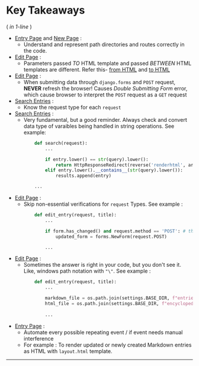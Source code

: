 # Key Takeaways 
( *in 1-line* )

- [Entry Page](#entry-page) and [New Page](#new-page) : 
    - Understand and represent path directories and routes correctly in the code.
- [Edit Page](#edit-page) : 
    - Parameters passed *TO* HTML template and passed *BETWEEN* HTML templates are different. Refer this- [from HTML](/django/wiki/encyclopedia/templates/encyclopedia/entry_template.html) and [to HTML](/django/wiki/encyclopedia/templates/encyclopedia/edit_entry.html)
- [Edit Page](#edit-page) : 
    - When submitting data through `django.forms` and `POST` request, **NEVER** refresh the browser! Causes *Double Submitting Form* error, which cause browser to interpret the `POST` request as a `GET` request
- [Search Entries](#search-entries) : 
    - Know the request type for each `request`
- [Search Entries](#search-entries) : 
    - Very fundamental, but a good reminder. Always check and convert data type of varaibles being handled in string operations. See example:
        ```python
            def search(request):
                ...

                if entry.lower() == str(query).lower():
                    return HttpResponseRedirect(reverse('renderhtml', args=[entry]))
                elif entry.lower().__contains__(str(query).lower()):
                    results.append(entry)

            ...
        ```
- [Edit Page](#edit-page) :
    - Skip non-essential verifications for `request` Types. See example : 
        ```python
            def edit_entry(request, title):
                ...

                if form.has_changed() and request.method == 'POST': # this is impossible to pass, since we are updating the form with a POST request !
                    updated_form = forms.NewForm(request.POST)

                ...
        ```
- [Edit Page](#edit-page) :  
    - Sometimes the answer is right in your code, but you don't see it. Like, windows path notation with `"\"`. See example :
        ```python
            def edit_entry(request, title):
                ...

                markdown_file = os.path.join(settings.BASE_DIR, f"entries\\{title}.md")   
                html_file = os.path.join(settings.BASE_DIR, f"encyclopedia\\templates/encyclopedia\\{title}.html")
                
                ...
        ```
- [Entry Page](#entry-page) :
    - Automate every possible repeating event / if event needs manual interference 
    - For example : To render updated or newly created Markdown entries as HTML with `layout.html` template.

<hr>
<br>